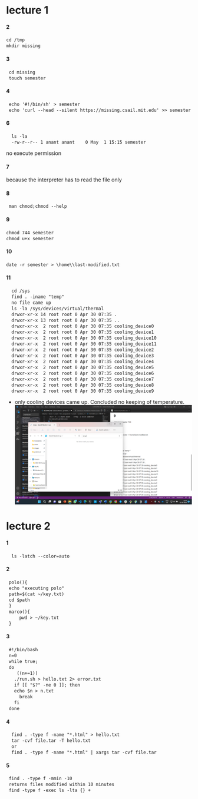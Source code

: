 # lecture 1
#### 2
```
cd /tmp
mkdir missing
```
#### 3
```
 cd missing
 touch semester
```
#### 4
```
 echo '#!/bin/sh' > semester
 echo 'curl --head --silent https://missing.csail.mit.edu' >> semester
```
#### 6
```
  ls -la 
  -rw-r--r-- 1 anant anant    0 May  1 15:15 semester
```  
no execute permission 
#### 7
 because the interpreter has to read the file only
#### 8
```
 man chmod;chmod --help
 ```
#### 9
```
chmod 744 semester 
chmod u+x semester
```
#### 10
```
date -r semester > \home\\last-modified.txt
```
#### 11
```
  cd /sys
  find . -iname "temp" 
  no file came up
  ls -la /sys/devices/virtual/thermal
  drwxr-xr-x 14 root root 0 Apr 30 07:35 .
  drwxr-xr-x 13 root root 0 Apr 30 07:35 ..
  drwxr-xr-x  2 root root 0 Apr 30 07:35 cooling_device0
  drwxr-xr-x  2 root root 0 Apr 30 07:35 cooling_device1
  drwxr-xr-x  2 root root 0 Apr 30 07:35 cooling_device10
  drwxr-xr-x  2 root root 0 Apr 30 07:35 cooling_device11
  drwxr-xr-x  2 root root 0 Apr 30 07:35 cooling_device2
  drwxr-xr-x  2 root root 0 Apr 30 07:35 cooling_device3
  drwxr-xr-x  2 root root 0 Apr 30 07:35 cooling_device4
  drwxr-xr-x  2 root root 0 Apr 30 07:35 cooling_device5
  drwxr-xr-x  2 root root 0 Apr 30 07:35 cooling_device6
  drwxr-xr-x  2 root root 0 Apr 30 07:35 cooling_device7
  drwxr-xr-x  2 root root 0 Apr 30 07:35 cooling_device8
  drwxr-xr-x  2 root root 0 Apr 30 07:35 cooling_device9
  ```
- only cooling devices came up. Concluded no keeping of temperature.
![](sys.png)
# lecture 2
#### 1
```
  ls -latch --color=auto
  ```
#### 2
```
 polo(){
 echo "executing polo"
 path=$(cat ~/key.txt)
 cd $path
 }
 marco(){
     pwd > ~/key.txt
 }
 ```
#### 3
```
 #!/bin/bash
 n=0
 while true;
 do
    ((n+=1))
   ./run.sh > hello.txt 2> error.txt
   if [[ "$?" -ne 0 ]]; then
   echo $n > n.txt
     break
   fi  
 done
 ```
#### 4
```
  find . -type f -name "*.html" > hello.txt
  tar -cvf file.tar -T hello.txt
  or
  find . -type f -name "*.html" | xargs tar -cvf file.tar
```  
#### 5
```
 find . -type f -mmin -10
 returns files modified within 10 minutes
 find -type f -exec ls -lta {} +
 ```